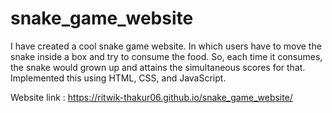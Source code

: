 # snake_game_website
I have created a cool snake game website. In which users have to move the snake inside a box and try to consume the food. So, each time it consumes, the snake would grown up and attains the simultaneous scores for that. Implemented this using HTML, CSS, and JavaScript.


Website link : https://ritwik-thakur06.github.io/snake_game_website/
